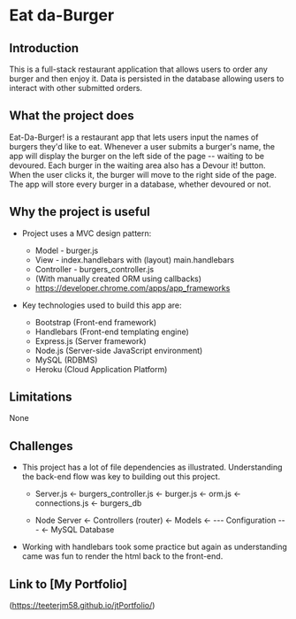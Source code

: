 # Eat da-Burger

## Introduction
This is a full-stack restaurant application that allows users to order any burger and then enjoy it. Data is persisted in the database allowing users to interact with other submitted orders. 

## What the project does
Eat-Da-Burger! is a restaurant app that lets users input the names of burgers they'd like to eat. Whenever a user submits a burger's name, the app will display the burger on the left side of the page -- waiting to be devoured. Each burger in the waiting area also has a Devour it! button. When the user clicks it, the burger will move to the right side of the page. The app will store every burger in a database, whether devoured or not.

## Why the project is useful
* Project uses a MVC design pattern:
    * Model - burger.js
    * View - index.handlebars with (layout) main.handlebars
    * Controller - burgers_controller.js
    * (With manually created ORM using callbacks)
    * https://developer.chrome.com/apps/app_frameworks
    
* Key technologies used to build this app are:
    * Bootstrap (Front-end framework)
    * Handlebars (Front-end templating engine)
    * Express.js (Server framework)
    * Node.js (Server-side JavaScript environment)
    * MySQL (RDBMS)
    * Heroku (Cloud Application Platform)

## Limitations
None

## Challenges
* This project has a lot of file dependencies as illustrated.  Understanding the back-end flow was key to building out this project.
    * Server.js   <-  burgers_controller.js  <-  burger.js  <-  orm.js  <-  connections.js  <-  burgers_db

    * Node Server <-  Controllers (router)   <-  Models     <-    --- Configuration ---     <-  MySQL Database

* Working with handlebars took some practice but again as understanding came was fun to render the html back to the front-end.

## Link to [My Portfolio] 
(https://teeterjm58.github.io/jtPortfolio/)


